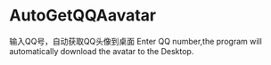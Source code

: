 # AutoGetQQAavatar
输入QQ号，自动获取QQ头像到桌面
Enter QQ number,the program will automatically download the avatar to the Desktop.
